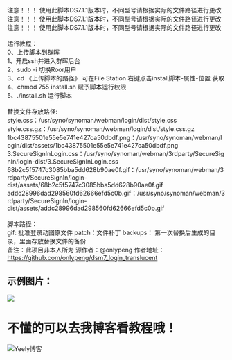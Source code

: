 注意！！！ 使用此脚本DS7.1.1版本时，不同型号请根据实际的文件路径进行更改 <br>
注意！！！ 使用此脚本DS7.1.1版本时，不同型号请根据实际的文件路径进行更改 <br>
注意！！！ 使用此脚本DS7.1.1版本时，不同型号请根据实际的文件路径进行更改 <br>
<br>
运行教程：<br>
    0、上传脚本到群晖 <br>
    1、开启ssh并进入群晖后台 <br>
    2、sudo -i  切换Roor用户 <br>
    3、cd 《上传脚本的路径》 可在File Station 右键点击install脚本-属性-位置 获取 <br>
    4、chmod 755 install.sh 赋予脚本运行权限 <br>
    5、./install.sh 运行脚本 <br>
<br>
替换文件存放路径: <br>
    style.css：/usr/syno/synoman/webman/login/dist/style.css <br>
    style.css.gz：/usr/syno/synoman/webman/login/dist/style.css.gz <br>
    1bc43875501e55e5e741e427ca50dbdf.png：/usr/syno/synoman/webman/login/dist/assets/1bc43875501e55e5e741e427ca50dbdf.png <br>
    3.SecureSignInLogin.css：/usr/syno/synoman/webman/3rdparty/SecureSignIn/login-dist/3.SecureSignInLogin.css <br>
    68b2c5f5747c3085bba5dd628b90ae0f.gif：/usr/syno/synoman/webman/3rdparty/SecureSignIn/login-dist/assets/68b2c5f5747c3085bba5dd628b90ae0f.gif <br>
    addc28996dad298560fd62666efd5c0b.gif：/usr/syno/synoman/webman/3rdparty/SecureSignIn/login-dist/assets/addc28996dad298560fd62666efd5c0b.gif <br>
<br>
脚本路径：<br>
    gif: 批准登录动图原文件
    patch：文件补丁
    backups： 第一次替换后生成的目录，里面存放替换文件的备份
<br>
备注：此项目非本人所为
源作者：@onlypeng
作者地址：https://github.com/onlypeng/dsm7_login_translucent
##  示例图片：
![](https://dsm.yeely.top:3/images/2022/11/17/202211171750070.png)
# 不懂的可以去我博客看教程哦！
![Yeely博客](https://yeely.top)
